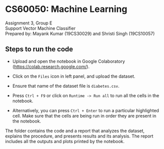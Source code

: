 # CS60050: Machine Learning
Assignment 3, Group E\
Support Vector Machine Classifier\
Prepared by: Mayank Kumar (19CS30029) and Shristi Singh (19CS10057)

## Steps to run the code

- Upload and open the notebook in Google Colaboratory (https://colab.research.google.com/).

- Click on the `Files` icon in left panel, and upload the dataset.

- Ensure that name of the dataset file is `diabetes.csv`.

- Press `Ctrl + F9` or click on `Runtime -> Run all` to run all the cells in the notebook.

- Alternatively, you can press `Ctrl + Enter` to run a particular highlighted cell. Make sure that the cells are being run in order they are present in the notebook.

The folder contains the code and a report that analyzes the dataset, explains the procedure, and presents results and its analysis.
The report includes all the outputs and plots printed by the notebook.
